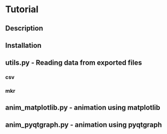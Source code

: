 # Tutorial

## Description

## Installation

## utils.py - Reading data from exported files

### csv

### mkr

## anim_matplotlib.py - animation using matplotlib

## anim_pyqtgraph.py - animation using pyqtgraph
